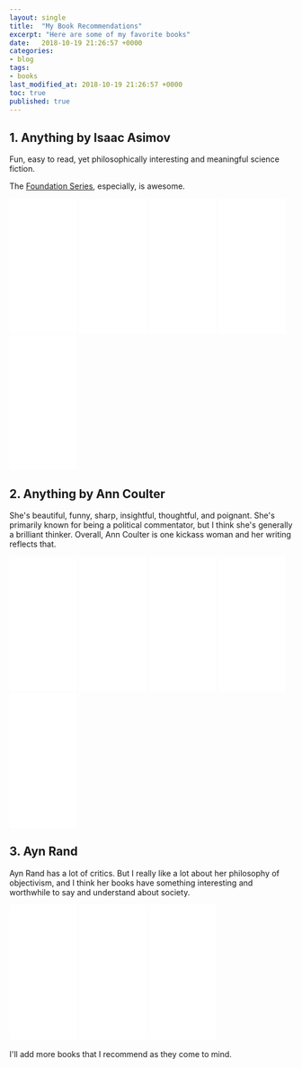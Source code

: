 ```yaml
---
layout: single
title:  "My Book Recommendations"
excerpt: "Here are some of my favorite books"
date:   2018-10-19 21:26:57 +0000
categories: 
- blog
tags: 
- books 
last_modified_at: 2018-10-19 21:26:57 +0000
toc: true
published: true
---
```


## 1. Anything by Isaac Asimov

Fun, easy to read, yet philosophically interesting and meaningful science fiction.

The [Foundation Series](https://en.wikipedia.org/wiki/Foundation_series), especially, is awesome. 

<iframe style="width:120px;height:240px;" marginwidth="0" marginheight="0" scrolling="no" frameborder="0" src="//ws-na.amazon-adsystem.com/widgets/q?ServiceVersion=20070822&OneJS=1&Operation=GetAdHtml&MarketPlace=US&source=ac&ref=tf_til&ad_type=product_link&tracking_id=andrebu-20&marketplace=amazon&region=US&placement=0553293354&asins=0553293354&linkId=bcff9f7114d83984f6c0f339c5a61833&show_border=true&link_opens_in_new_window=true&price_color=333333&title_color=0066c0&bg_color=ffffff">
    </iframe>
    
<iframe style="width:120px;height:240px;" marginwidth="0" marginheight="0" scrolling="no" frameborder="0" src="//ws-na.amazon-adsystem.com/widgets/q?ServiceVersion=20070822&OneJS=1&Operation=GetAdHtml&MarketPlace=US&source=ac&ref=tf_til&ad_type=product_link&tracking_id=andrebu-20&marketplace=amazon&region=US&placement=0553293370&asins=0553293370&linkId=95b204809e97ce28b62d74e5ba424fee&show_border=true&link_opens_in_new_window=true&price_color=333333&title_color=0066c0&bg_color=ffffff">
    </iframe>

<iframe style="width:120px;height:240px;" marginwidth="0" marginheight="0" scrolling="no" frameborder="0" src="//ws-na.amazon-adsystem.com/widgets/q?ServiceVersion=20070822&OneJS=1&Operation=GetAdHtml&MarketPlace=US&source=ac&ref=tf_til&ad_type=product_link&tracking_id=andrebu-20&marketplace=amazon&region=US&placement=0553293362&asins=0553293362&linkId=e8fd3478bbb93f376290f3edf91f4330&show_border=true&link_opens_in_new_window=true&price_color=333333&title_color=0066c0&bg_color=ffffff">
    </iframe>

<iframe style="width:120px;height:240px;" marginwidth="0" marginheight="0" scrolling="no" frameborder="0" src="//ws-na.amazon-adsystem.com/widgets/q?ServiceVersion=20070822&OneJS=1&Operation=GetAdHtml&MarketPlace=US&source=ac&ref=tf_til&ad_type=product_link&tracking_id=andrebu-20&marketplace=amazon&region=US&placement=B003EY7JC6&asins=B003EY7JC6&linkId=b5ff1dc101fd4d37a59bb5938fb3cb39&show_border=true&link_opens_in_new_window=true&price_color=333333&title_color=0066c0&bg_color=ffffff">
    </iframe>
    
<iframe style="width:120px;height:240px;" marginwidth="0" marginheight="0" scrolling="no" frameborder="0" src="//ws-na.amazon-adsystem.com/widgets/q?ServiceVersion=20070822&OneJS=1&Operation=GetAdHtml&MarketPlace=US&source=ac&ref=tf_til&ad_type=product_link&tracking_id=andrebu-20&marketplace=amazon&region=US&placement=1607962748&asins=1607962748&linkId=a72b923d72f8e8550c749948440b766a&show_border=true&link_opens_in_new_window=true&price_color=333333&title_color=0066c0&bg_color=ffffff">
    </iframe>
    


## 2. Anything by Ann Coulter

She's beautiful, funny, sharp, insightful, thoughtful, and poignant.  She's primarily known for being a political commentator, but I think she's generally a brilliant thinker.  Overall, Ann Coulter is one kickass woman and her writing reflects that.

<iframe style="width:120px;height:240px;" marginwidth="0" marginheight="0" scrolling="no" frameborder="0" src="//ws-na.amazon-adsystem.com/widgets/q?ServiceVersion=20070822&OneJS=1&Operation=GetAdHtml&MarketPlace=US&source=ac&ref=tf_til&ad_type=product_link&tracking_id=andrebu-20&marketplace=amazon&region=US&placement=0307353486&asins=0307353486&linkId=05474eb4d44c02567f096c8757f598a0&show_border=false&link_opens_in_new_window=true&price_color=333333&title_color=0066c0&bg_color=ffffff">
    </iframe>

<iframe style="width:120px;height:240px;" marginwidth="0" marginheight="0" scrolling="no" frameborder="0" src="//ws-na.amazon-adsystem.com/widgets/q?ServiceVersion=20070822&OneJS=1&Operation=GetAdHtml&MarketPlace=US&source=ac&ref=tf_til&ad_type=product_link&tracking_id=andrebu-20&marketplace=amazon&region=US&placement=0307353451&asins=0307353451&linkId=0170517d4a43f271a22b6b4d6bc0eb63&show_border=false&link_opens_in_new_window=true&price_color=333333&title_color=0066c0&bg_color=ffffff">
    </iframe>

<iframe style="width:120px;height:240px;" marginwidth="0" marginheight="0" scrolling="no" frameborder="0" src="//ws-na.amazon-adsystem.com/widgets/q?ServiceVersion=20070822&OneJS=1&Operation=GetAdHtml&MarketPlace=US&source=ac&ref=tf_til&ad_type=product_link&tracking_id=andrebu-20&marketplace=amazon&region=US&placement=1621572676&asins=1621572676&linkId=e2d65b52bec552ef15575cfcd2c9faa9&show_border=false&link_opens_in_new_window=true&price_color=333333&title_color=0066c0&bg_color=ffffff">
    </iframe>
    
<iframe style="width:120px;height:240px;" marginwidth="0" marginheight="0" scrolling="no" frameborder="0" src="//ws-na.amazon-adsystem.com/widgets/q?ServiceVersion=20070822&OneJS=1&Operation=GetAdHtml&MarketPlace=US&source=ac&ref=tf_til&ad_type=product_link&tracking_id=andrebu-20&marketplace=amazon&region=US&placement=0735214468&asins=0735214468&linkId=e413f28228269e339d7d5b1a7a291b5b&show_border=false&link_opens_in_new_window=true&price_color=333333&title_color=0066c0&bg_color=ffffff">
    </iframe>
    
<iframe style="width:120px;height:240px;" marginwidth="0" marginheight="0" scrolling="no" frameborder="0" src="//ws-na.amazon-adsystem.com/widgets/q?ServiceVersion=20070822&OneJS=1&Operation=GetAdHtml&MarketPlace=US&source=ac&ref=tf_til&ad_type=product_link&tracking_id=andrebu-20&marketplace=amazon&region=US&placement=0525540075&asins=0525540075&linkId=ba2a9832f363da98c8d49da8dfdbe112&show_border=true&link_opens_in_new_window=true&price_color=333333&title_color=0066c0&bg_color=ffffff">
    </iframe>



## 3. Ayn Rand 

Ayn Rand has a lot of critics.  But I really like a lot about her philosophy of objectivism, and I think her books have something interesting and worthwhile to say and understand about society.

<iframe style="width:120px;height:240px;" marginwidth="0" marginheight="0" scrolling="no" frameborder="0" src="//ws-na.amazon-adsystem.com/widgets/q?ServiceVersion=20070822&OneJS=1&Operation=GetAdHtml&MarketPlace=US&source=ac&ref=tf_til&ad_type=product_link&tracking_id=andrebu-20&marketplace=amazon&region=US&placement=045123359X&asins=045123359X&linkId=d818a1c1aeeebe0ad6eae4ad3977d0c4&show_border=false&link_opens_in_new_window=true&price_color=333333&title_color=0066c0&bg_color=ffffff">
    </iframe>
    
<iframe style="width:120px;height:240px;" marginwidth="0" marginheight="0" scrolling="no" frameborder="0" src="//ws-na.amazon-adsystem.com/widgets/q?ServiceVersion=20070822&OneJS=1&Operation=GetAdHtml&MarketPlace=US&source=ac&ref=tf_til&ad_type=product_link&tracking_id=andrebu-20&marketplace=amazon&region=US&placement=0451191153&asins=0451191153&linkId=75e07c593564e138da8c766860bbb6cd&show_border=false&link_opens_in_new_window=true&price_color=333333&title_color=0066c0&bg_color=ffffff">
    </iframe>

<iframe style="width:120px;height:240px;" marginwidth="0" marginheight="0" scrolling="no" frameborder="0" src="//ws-na.amazon-adsystem.com/widgets/q?ServiceVersion=20070822&OneJS=1&Operation=GetAdHtml&MarketPlace=US&source=ac&ref=tf_til&ad_type=product_link&tracking_id=andrebu-20&marketplace=amazon&region=US&placement=0451191145&asins=0451191145&linkId=04d765e460012ece6503445a7a36ba76&show_border=false&link_opens_in_new_window=true&price_color=333333&title_color=0066c0&bg_color=ffffff">
    </iframe>


I'll add more books that I recommend as they come to mind.

